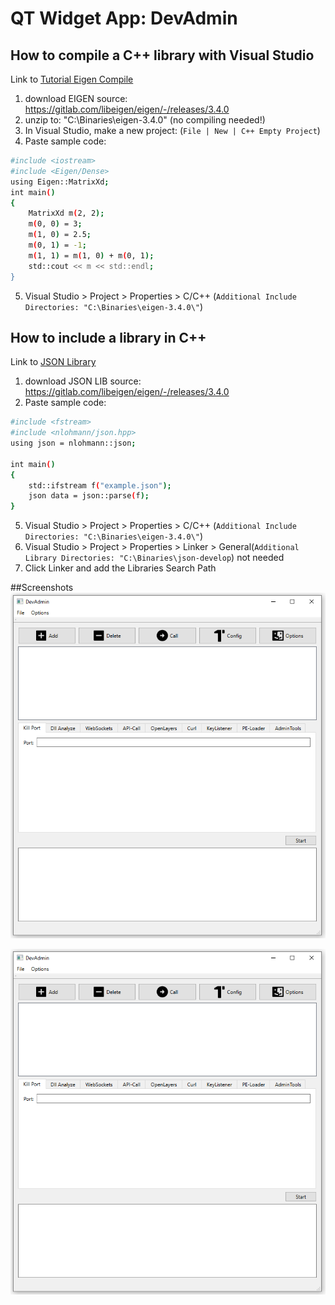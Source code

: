 # QT Widget App: DevAdmin

## How to compile a C++ library with Visual Studio
Link to  [Tutorial Eigen Compile](https://eigen.tuxfamily.org/dox/GettingStarted.html)
1.  download EIGEN source: https://gitlab.com/libeigen/eigen/-/releases/3.4.0
2.  unzip to: "C:\Binaries\eigen-3.4.0" (no compiling needed!)
3.  In Visual Studio, make a new project: (`File | New | C++ Empty Project`)
4.  Paste sample code:
```sh
#include <iostream>
#include <Eigen/Dense>
using Eigen::MatrixXd;
int main()
{
    MatrixXd m(2, 2);
    m(0, 0) = 3;
    m(1, 0) = 2.5;
    m(0, 1) = -1;
    m(1, 1) = m(1, 0) + m(0, 1);
    std::cout << m << std::endl;
}
```
5.  Visual Studio > Project > Properties > C/C++ (`Additional Include Directories: "C:\Binaries\eigen-3.4.0\"`)

## How to include a library in C++
Link to  [JSON Library](https://github.com/nlohmann/json)
1.  download JSON LIB source: https://gitlab.com/libeigen/eigen/-/releases/3.4.0
2.  Paste sample code:
```sh
#include <fstream>
#include <nlohmann/json.hpp>
using json = nlohmann::json;

int main()
{
	std::ifstream f("example.json");
	json data = json::parse(f);
}

```
5.  Visual Studio > Project > Properties > C/C++ (`Additional Include Directories: "C:\Binaries\eigen-3.4.0\"`)
6. Visual Studio > Project > Properties > Linker > General(`Additional Library Directories: "C:\Binaries\json-develop`) not needed
7.  Click Linker and add the Libraries Search Path

##Screenshots
<img src="./screenshots/Gui.png" width="600">

![Gui](./screenshots/Gui.png)
